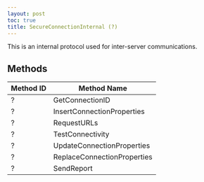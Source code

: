 ```yaml
---
layout: post
toc: true
title: SecureConnectionInternal (?)
---
```


This is an internal protocol used for inter-server communications.

## Methods

| Method ID | Method Name                 |
|-----------|-----------------------------|
| ?         | GetConnectionID             |
| ?         | InsertConnectionProperties  |
| ?         | RequestURLs                 |
| ?         | TestConnectivity            |
| ?         | UpdateConnectionProperties  |
| ?         | ReplaceConnectionProperties |
| ?         | SendReport                  |
